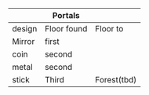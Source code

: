 |        | Portals     |             |
|--------|-------------|-------------|
| design | Floor found | Floor to    |
| Mirror | first       |             |
| coin   | second      |             |
| metal  | second      |             |
| stick  | Third       | Forest(tbd) |